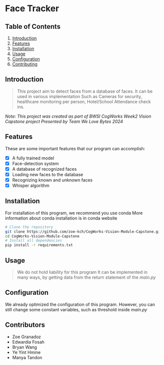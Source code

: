 # Face Tracker

## Table of Contents
1. [Introduction](#introduction)
2. [Features](#features)
3. [Installation](#installation)
4. [Usage](#usage)
5. [Configuration](#configuration)
6. [Contributing](#contributors)

## Introduction
> This project aim to detect faces from a database of faces. It can be used in various implementation
> Such as Cameras for security, healthcare monitoring per person, Hotel/School Attendance check ins.

*Note: This project was created as part of BWSI CogWorks Week2 Vision Capstone project*
*Presented by Team We Love Bytes 2024*

## Features
These are some important features that our program can accomplish:
- [x] A fully trained model
- [x] Face-detection system
- [x] A database of recognized faces
- [x] Loading new faces to the database
- [x] Recognizing known and unknown faces
- [x] Whisper algorithm

## Installation

For installation of this program, we recommend you use conda
More information about conda installation is in conda website

```bash
# Clone the repository
git clone https://github.com/zoe-kch/CogWorks-Vision-Module-Capstone.git
cd CogWorks-Vision-Module-Capstone
# Install all dependencies
pip install -r requirements.txt
```
## Usage
> We do not hold liability for this program
> It can be implemented in many ways,
> by getting data from the return statement of the *main.py*


## Configuration

We already optimized the configuration of this program. However,
you can still change some constant variables, such as threshold inside *main.py*


## Contributors
- Zoe Granadoz
- Edwardia Fosah
- Bryan Wang
- Ye Yint Hmine
- Manya Tandon
